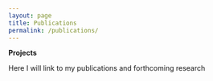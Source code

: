 ```yaml
---
layout: page
title: Publications
permalink: /publications/
---
```


**Projects**

Here I will link to my publications and forthcoming research

<!--
**Publication 1** <br />
&nbsp;&nbsp;&nbsp;something.<br />
&nbsp;&nbsp;&nbsp;Journal: _something._

**Publication 2** <br />
&nbsp;&nbsp;&nbsp;something.<br />
&nbsp;&nbsp;&nbsp;Journal: _something._

**Publication 3** <br />
&nbsp;&nbsp;&nbsp;something. <br />
&nbsp;&nbsp;&nbsp;Journal: _something._

<!--**Propaedeutic in Mathematics and Physics specialized in Engineering.** <br />
&nbsp;&nbsp;&nbsp;Université Catholique de Louvain (2010 - 2011).<br />
<br />-->
